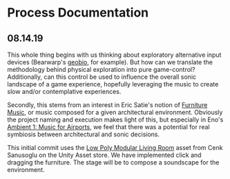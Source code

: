 # Process Documentation

## 08.14.19
This whole thing begins with us thinking about exploratory alternative input devices (Bearwarp's [geobio](https://vimeo.com/259809620), for example). But how can we translate the methodology behind physical exploration into pure game-control? Additionally, can this control be used to influence the overall sonic landscape of a game experience, hopefully leveraging the music to create slow and/or contemplative experiences.

Secondly, this stems from an interest in Eric Satie's notion of [Furniture Music](https://en.wikipedia.org/wiki/Furniture_music), or music composed for a given architectural environment. Obviously the project naming and execution makes light of this, but especially in Eno's [Ambient 1: Music for Airports](https://open.spotify.com/album/063f8Ej8rLVTz9KkjQKEMa), we feel that there was a potential for real symbiosis between architectural and sonic decisions. 

This initial commit uses the [Low Poly Modular Living Room](https://assetstore.unity.com/packages/3d/environments/urban/low-poly-modular-living-room-128552) asset from Cenk Sanusoglu on the Unity Asset store. We have implemented click and dragging the furniture. The stage will be to compose a soundscape for the environment.
